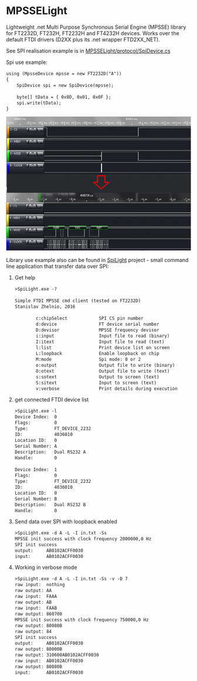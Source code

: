 # MPSSELight
Lightweight .net Multi Purpose Synchronous Serial Engine (MPSSE) library for FT2232D, FT232H, FT2232H and FT4232H devices.
Works over the default FTDI drivers (D2XX plus its .net wrapper FTD2XX_NET).

See SPI realisation example is in  [MPSSELight/protocol/SpiDevice.cs](https://github.com/zhelnio/MPSSELight/blob/master/MPSSELight/protocol/SpiDevice.cs)

Spi use example:
```
using (MpsseDevice mpsse = new FT2232D("A"))
{
    SpiDevice spi = new SpiDevice(mpsse);

    byte[] tData = { 0x0D, 0x01, 0x0F };
    spi.write(tData);
}
```
![Alt text](/readme/da.png?raw=true "Result")

Library use example also can be found in [SpiLight](https://github.com/zhelnio/MPSSELight/blob/master/SpiLight/Program.cs) project - small command line application that transfer data over SPI:

1. Get help
    ```
    >SpiLight.exe -?
    
    Simple FTDI MPSSE cmd client (tested on FT2232D)
    Stanislav Zhelnio, 2016
    
            c:chipSelect            SPI CS pin number
            d:device                FT device serial number
            D:devisor               MPSSE frequency devisor
            i:input                 Input file to read (binary)
            I:itext                 Input file to read (text)
            l:list                  Print device list on screen
            L:loopback              Enable loopback on chip
            M:mode                  Spi mode: 0 or 2
            o:output                Output file to write (binary)
            O:otext                 Output file to write (text)
            s:sotext                Output to screen (text)
            S:sitext                Input to screen (text)
            v:verbose               Print details during execution
    ```
2. get connected FTDI device list
    ```
    >SpiLight.exe -l
    Device Index:  0
    Flags:         0
    Type:          FT_DEVICE_2232
    ID:            4036010
    Location ID:   0
    Serial Number: A
    Description:   Dual RS232 A
    Handle:        0
    
    Device Index:  1
    Flags:         0
    Type:          FT_DEVICE_2232
    ID:            4036010
    Location ID:   0
    Serial Number: B
    Description:   Dual RS232 B
    Handle:        0
    ```

3. Send data over SPI with loopback enabled
    ```
    >SpiLight.exe -d A -L -I in.txt -Ss
    MPSSE init success with clock frequency 2000000,0 Hz
    SPI init success
    output:     AB0102ACFF0030
    input:      AB0102ACFF0030
    ```
    
4. Working in verbose mode
    ```
    >SpiLight.exe -d A -L -I in.txt -Ss -v -D 7
    raw input:  nothing
    raw output: AA
    raw input:  FAAA
    raw output: AB
    raw input:  FAAB
    raw output: 860700
    MPSSE init success with clock frequency 750000,0 Hz
    raw output: 80080B
    raw output: 84
    SPI init success
    output:     AB0102ACFF0030
    raw output: 80000B
    raw output: 310600AB0102ACFF0030
    raw input:  AB0102ACFF0030
    raw output: 80080B
    input:      AB0102ACFF0030
    ```

    
